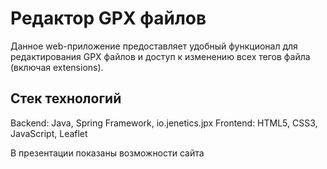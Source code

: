 # Редактор GPX файлов
Данное web-приложение предоставляет удобный функционал для редактирования GPX файлов и доступ к изменению всех тегов файла (включая extensions).

## Стек технологий
Backend: Java, Spring Framework, io.jenetics.jpx
Frontend: HTML5, CSS3, JavaScript, Leaflet

В презентации показаны возможности сайта
